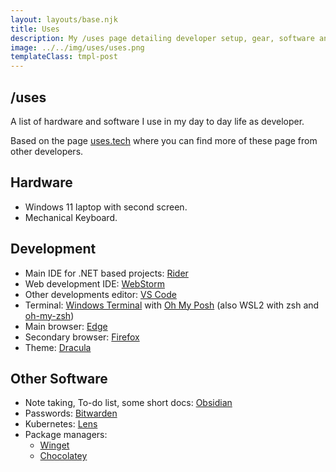 ```yaml
---
layout: layouts/base.njk
title: Uses
description: My /uses page detailing developer setup, gear, software and configs.
image: ../../img/uses/uses.png
templateClass: tmpl-post
---
```


## /uses

A list of hardware and software I use in my day to day life as developer.

Based on the page [uses.tech](https://uses.tech/) where you can find more of these page from other developers.

## Hardware

- Windows 11 laptop with second screen.
- Mechanical Keyboard.

## Development

- Main IDE for .NET based projects: [Rider](https://www.jetbrains.com/rider/)
- Web development IDE: [WebStorm](https://www.jetbrains.com/webstorm/)
- Other developments editor: [VS Code](https://code.visualstudio.com/)
- Terminal: [Windows Terminal](https://github.com/microsoft/terminal) with [Oh My Posh](https://ohmyposh.dev/) (also WSL2 with zsh and [oh-my-zsh](https://ohmyz.sh/))
- Main browser: [Edge](https://www.microsoft.com/en-us/edge)
- Secondary browser: [Firefox](https://www.mozilla.org/en-US/firefox/)
- Theme: [Dracula](https://draculatheme.com/)


## Other Software

- Note taking, To-do list, some short docs: [Obsidian](https://obsidian.md/)
- Passwords: [Bitwarden](https://bitwarden.com/)
- Kubernetes: [Lens](https://k8slens.dev/)
- Package managers: 
    - [Winget](https://github.com/microsoft/winget-cli)
    - [Chocolatey](https://chocolatey.org)
